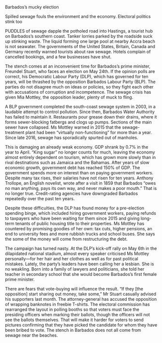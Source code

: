 Barbados’s mucky election

Spilled sewage fouls the environment and the economy. Electoral politics stink too

PUDDLES of sewage dapple the potholed road into Hastings, a tourist hub on Barbados’s southern coast. Tanker lorries parked by the roadside suck up stinking waste. The liquid forming one large pool at nearby Accra beach is not seawater. The governments of the United States, Britain, Canada and Germany recently warned tourists about raw sewage. Hotels complain of cancelled bookings, and a few businesses have shut.

The stench comes at an inconvenient time for Barbados’s prime minister, Freundel Stuart, who faces an election on May 24th. If the opinion polls are correct, his Democratic Labour Party (DLP), which has governed for ten years, will be thrashed by the opposition Barbados Labour Party (BLP). The parties do not disagree much on ideas or policies, so they fight each other with accusations of corruption and incompetence. The sewage crisis has given Mia Mottley, the opposition leader, plenty of muck to fling.

A BLP government completed the south-coast sewage system in 2003, in a laudable attempt to control pollution. Since then, Barbados Water Authority has failed to maintain it. Restaurants pour grease down their drains, where it forms sewer-blocking fatbergs and clogs up pumps. Sections of the main sewer have collapsed. Ms Mottley warned in 2015 that the sewage-treatment plant had been “virtually non-functioning” for more than a year. Since late 2016, sewage has sporadically spurted out of manholes.

This is damaging an already weak economy. GDP shrank by 0.7% in the year to April. “King sugar” no longer counts for much, leaving the economy almost entirely dependent on tourism, which has grown more slowly than in rival destinations such as Jamaica and the Bahamas. After years of slow economic growth, government debt has reached 150% of GDP. The government spends more on interest than on paying government workers. Despite many tax rises, their salaries have not risen for ten years. Anthony Trollope, an English novelist, wrote after a visit in 1859 that Barbados “owes no man anything, pays its own way, and never makes a poor mouth.” That is no longer true. Credit-rating agencies have downgraded Barbados repeatedly over the past ten years.

Despite these difficulties, the DLP has found money for a pre-election spending binge, which included hiring government workers, paying refunds to taxpayers who have been waiting for them since 2015 and giving long-term tenants of public housing title to their properties. Ms Mottley has countered by promising goodies of her own: tax cuts, higher pensions, an end to university fees and more rubbish trucks and school buses. She says the some of the money will come from restructuring the debt.

The campaign has turned nasty. At the DLP’s kick-off rally on May 6th in the dilapidated national stadium, almost every speaker criticised Ms Mottley personally—for her hair and her clothes as well as for past political mistakes. Lately, the party’s leaders have been calling her a lesbian. She is no weakling. Born into a family of lawyers and politicians, she told her teacher in secondary school that she would become Barbados’s first female prime minister.

There are fears that vote-buying will influence the result. “If they [the opposition] start sharing out money, take some,” Mr Stuart casually advised his supporters last month. The attorney-general has accused the opposition of wrapping banknotes in freebie T-shirts. The electoral commission has rearranged the layout in polling booths so that voters must face the presiding officers when marking their ballots, though the officers will not see the ballots themselves. That will make it harder for voters to send pictures confirming that they have picked the candidate for whom they have been bribed to vote. The stench in Barbados does not all come from sewage near the beaches.